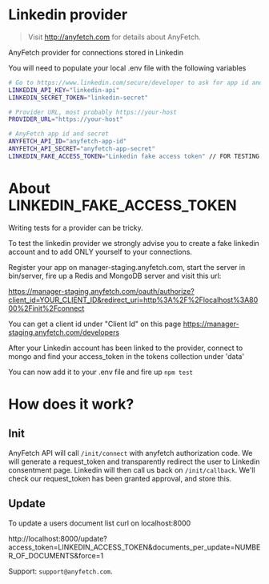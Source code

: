 # Linkedin provider
> Visit http://anyfetch.com for details about AnyFetch.

AnyFetch provider for connections stored in Linkedin

You will need to populate your local .env file with the following variables

```bash
# Go to https://www.linkedin.com/secure/developer to ask for app id and secret
LINKEDIN_API_KEY="linkedin-api"
LINKEDIN_SECRET_TOKEN="linkedin-secret"

# Provider URL, most probably https://your-host
PROVIDER_URL="https://your-host"

# AnyFetch app id and secret
ANYFETCH_API_ID="anyfetch-app-id"
ANYFETCH_API_SECRET="anyfetch-app-secret"
LINKEDIN_FAKE_ACCESS_TOKEN="Linkedin fake access token" // FOR TESTING PURPOSES
```

# About LINKEDIN_FAKE_ACCESS_TOKEN

Writing tests for a provider can be tricky.

To test the linkedin provider we strongly advise you to create a fake linkedin account and to add ONLY yourself to your connections.

Register your app on manager-staging.anyfetch.com, start the server in bin/server, fire up a Redis and MongoDB server and visit this url:

https://manager-staging.anyfetch.com/oauth/authorize?client_id=YOUR_CLIENT_ID&redirect_uri=http%3A%2F%2Flocalhost%3A8000%2Finit%2Fconnect

You can get a client id under "Client Id" on this page https://manager-staging.anyfetch.com/developers

After your Linkedin account has been linked to the provider, connect to mongo and find your access_token in the tokens collection under 'data'

You can now add it to your .env file and fire up ```npm test```


# How does it work?
## Init
AnyFetch API will call `/init/connect` with anyfetch authorization code. We will generate a request_token and transparently redirect the user to Linkedin consentment page.
Linkedin will then call us back on `/init/callback`. We'll check our request_token has been granted approval, and store this.

## Update
To update a users document list curl on localhost:8000

http://localhost:8000/update?access_token=LINKEDIN_ACCESS_TOKEN&documents_per_update=NUMBER_OF_DOCUMENTS&force=1

Support: `support@anyfetch.com`.
